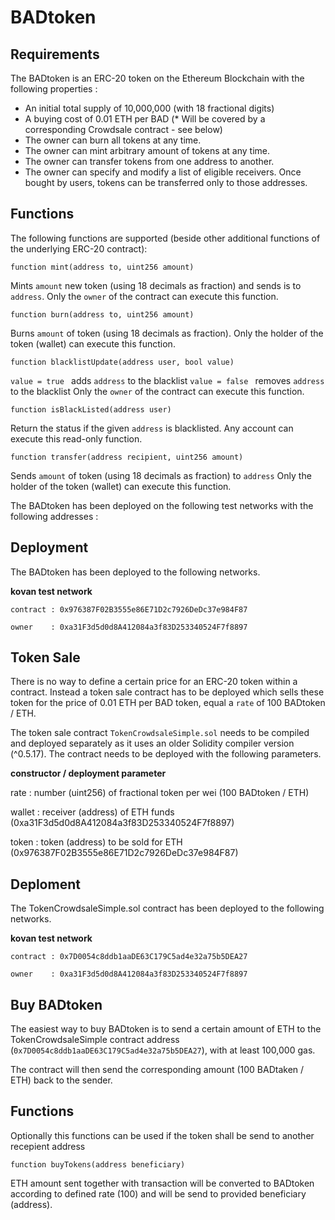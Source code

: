 # BADtoken

## Requirements
The BADtoken is an ERC-20 token on the Ethereum Blockchain with the following properties :

* An initial total supply of 10,000,000 (with 18 fractional digits)
* A buying cost of 0.01 ETH per BAD (* Will be covered by a corresponding Crowdsale contract - see below)
* The owner can burn all tokens at any time.
* The owner can mint arbitrary amount of tokens at any time.
* The owner can transfer tokens from one address to another.
* The owner can specify and modify a list of eligible receivers. Once bought by users, tokens can be transferred only to those addresses.

## Functions
The following functions are supported (beside other additional functions of the underlying ERC-20 contract):

`function mint(address to, uint256 amount)`

Mints `amount` new token (using 18 decimals as fraction) and sends is to `address`.
Only the `owner` of the contract can execute this function.

`function burn(address to, uint256 amount)`

Burns `amount` of token (using 18 decimals as fraction).
Only the holder of the token (wallet) can execute this function.

`function blacklistUpdate(address user, bool value)`

`value = true ` adds `address` to the blacklist
`value = false ` removes `address` to the blacklist
Only the `owner` of the contract can execute this function.

`function isBlackListed(address user)`

Return the status if the given `address` is blacklisted.
Any account can execute this read-only function.

`function transfer(address recipient, uint256 amount)`

Sends `amount` of token (using 18 decimals as fraction) to `address`
Only the holder of the token (wallet) can execute this function.

The BADtoken has been deployed on the following test networks with the following addresses :

## Deployment
The BADtoken has been deployed to the following networks.

**kovan test network**

`contract : 0x976387F02B3555e86E71D2c7926DeDc37e984F87`

`owner    : 0xa31F3d5d0d8A412084a3f83D253340524F7f8897`

## Token Sale

There is no way to define a certain price for an ERC-20 token within a contract. Instead a token sale contract has to be deployed which sells these token for the price of 0.01 ETH per BAD token, equal a `rate` of 100 BADtoken / ETH.

The token sale contract `TokenCrowdsaleSimple.sol` needs to be compiled and deployed separately as it uses an older Solidity compiler version (^0.5.17).
The contract needs to be deployed with the following parameters.

**constructor / deployment parameter**

rate   : number (uint256) of fractional token per wei (100 BADtoken / ETH)

wallet : receiver (address) of ETH funds (0xa31F3d5d0d8A412084a3f83D253340524F7f8897)

token  : token (address) to be sold for ETH (0x976387F02B3555e86E71D2c7926DeDc37e984F87)

## Deploment
The TokenCrowdsaleSimple.sol contract has been deployed to the following networks.

**kovan test network**

`contract : 0x7D0054c8ddb1aaDE63C179C5ad4e32a75b5DEA27`

`owner    : 0xa31F3d5d0d8A412084a3f83D253340524F7f8897`

## Buy BADtoken

The easiest way to buy BADtoken is to send a certain amount of ETH to the TokenCrowdsaleSimple contract address (`0x7D0054c8ddb1aaDE63C179C5ad4e32a75b5DEA27`), with at least 100,000 gas.

The contract will then send the corresponding amount (100 BADtaken / ETH) back to the sender.

## Functions

Optionally this functions can be used if the token shall be send to another recepient address

`function buyTokens(address beneficiary)`

ETH amount sent together with transaction will be converted to BADtoken according to defined rate (100) and will be send to provided beneficiary (address).
